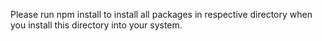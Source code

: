 Please run npm install to install all packages in respective directory when you install this directory into your system.
